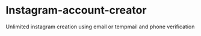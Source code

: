# Instagram-account-creator
Unlimited instagram creation using email or tempmail and phone verification
